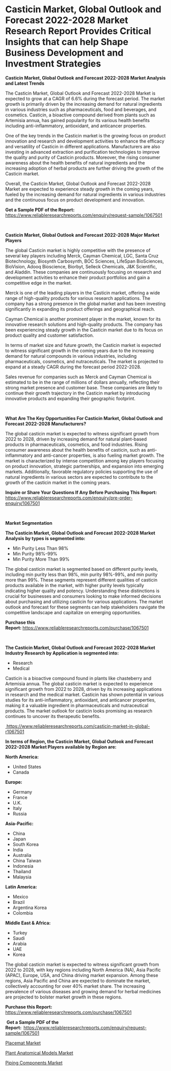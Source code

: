 <p><h1>Casticin Market, Global Outlook and Forecast 2022-2028 Market Research Report Provides Critical Insights that can help Shape Business Development and Investment Strategies</h1></p><p><strong>Casticin Market, Global Outlook and Forecast 2022-2028 Market Analysis and Latest Trends</strong></p>
<p><p>The Casticin Market, Global Outlook and Forecast 2022-2028 Market is expected to grow at a CAGR of 6.6% during the forecast period. The market growth is primarily driven by the increasing demand for natural ingredients in various industries such as pharmaceuticals, food and beverages, and cosmetics. Casticin, a bioactive compound derived from plants such as Artemisia annua, has gained popularity for its various health benefits including anti-inflammatory, antioxidant, and anticancer properties.</p><p>One of the key trends in the Casticin market is the growing focus on product innovation and research and development activities to enhance the efficacy and versatility of Casticin in different applications. Manufacturers are also investing in advanced extraction and purification technologies to improve the quality and purity of Casticin products. Moreover, the rising consumer awareness about the health benefits of natural ingredients and the increasing adoption of herbal products are further driving the growth of the Casticin market.</p><p>Overall, the Casticin Market, Global Outlook and Forecast 2022-2028 Market are expected to experience steady growth in the coming years, fueled by the increasing demand for natural ingredients in various industries and the continuous focus on product development and innovation.</p></p>
<p><strong>Get a Sample PDF of the Report:&nbsp;</strong> <a href="https://www.reliableresearchreports.com/enquiry/request-sample/1067501">https://www.reliableresearchreports.com/enquiry/request-sample/1067501</a></p>
<p>&nbsp;</p>
<p><strong>Casticin Market, Global Outlook and Forecast 2022-2028 Major Market Players</strong></p>
<p><p>The global Casticin market is highly competitive with the presence of several key players including Merck, Cayman Chemical, LGC, Santa Cruz Biotechnology, Biosynth Carbosynth, BOC Sciences, LifeSpan BioSciences, BioVision, Adooq Bioscience, Biorbyt, Selleck Chemicals, J&K Scientific, and Aladdin. These companies are continuously focusing on research and development activities to enhance their product portfolios and gain a competitive edge in the market.</p><p>Merck is one of the leading players in the Casticin market, offering a wide range of high-quality products for various research applications. The company has a strong presence in the global market and has been investing significantly in expanding its product offerings and geographical reach.</p><p>Cayman Chemical is another prominent player in the market, known for its innovative research solutions and high-quality products. The company has been experiencing steady growth in the Casticin market due to its focus on product quality and customer satisfaction.</p><p>In terms of market size and future growth, the Casticin market is expected to witness significant growth in the coming years due to the increasing demand for natural compounds in various industries, including pharmaceuticals, cosmetics, and nutraceuticals. The market is projected to expand at a steady CAGR during the forecast period 2022-2028.</p><p>Sales revenue for companies such as Merck and Cayman Chemical is estimated to be in the range of millions of dollars annually, reflecting their strong market presence and customer base. These companies are likely to continue their growth trajectory in the Casticin market by introducing innovative products and expanding their geographic footprint.</p></p>
<p>&nbsp;</p>
<p><strong>What Are The Key Opportunities For Casticin Market, Global Outlook and Forecast 2022-2028 Manufacturers?</strong></p>
<p><p>The global casticin market is expected to witness significant growth from 2022 to 2028, driven by increasing demand for natural plant-based products in pharmaceuticals, cosmetics, and food industries. Rising consumer awareness about the health benefits of casticin, such as anti-inflammatory and anti-cancer properties, is also fueling market growth. The market is characterized by intense competition among key players focusing on product innovation, strategic partnerships, and expansion into emerging markets. Additionally, favorable regulatory policies supporting the use of natural ingredients in various sectors are expected to contribute to the growth of the casticin market in the coming years.</p></p>
<p><strong>Inquire or Share Your Questions If Any Before Purchasing This Report:</strong> <a href="https://www.reliableresearchreports.com/enquiry/pre-order-enquiry/1067501">https://www.reliableresearchreports.com/enquiry/pre-order-enquiry/1067501</a></p>
<p>&nbsp;</p>
<p><strong>Market Segmentation</strong></p>
<p><strong>The Casticin Market, Global Outlook and Forecast 2022-2028 Market Analysis by types is segmented into:</strong></p>
<p><ul><li>Min Purity Less Than 98%</li><li>Min Purity 98%-99%</li><li>Min Purity More Than 99%</li></ul></p>
<p><p>The global casticin market is segmented based on different purity levels, including min purity less than 98%, min purity 98%-99%, and min purity more than 99%. These segments represent different qualities of casticin products available in the market, with higher purity levels typically indicating higher quality and potency. Understanding these distinctions is crucial for businesses and consumers looking to make informed decisions about purchasing and utilizing casticin for various applications. The market outlook and forecast for these segments can help stakeholders navigate the competitive landscape and capitalize on emerging opportunities.</p></p>
<p><strong>Purchase this Report:&nbsp;</strong><a href="https://www.reliableresearchreports.com/purchase/1067501">https://www.reliableresearchreports.com/purchase/1067501</a></p>
<p>&nbsp;</p>
<p><strong>The Casticin Market, Global Outlook and Forecast 2022-2028 Market Industry Research by Application is segmented into:</strong></p>
<p><ul><li>Research</li><li>Medical</li></ul></p>
<p><p>Casticin is a bioactive compound found in plants like chasteberry and Artemisia annua. The global casticin market is expected to experience significant growth from 2022 to 2028, driven by its increasing applications in research and the medical market. Casticin has shown potential in various studies for its anti-inflammatory, antioxidant, and anticancer properties, making it a valuable ingredient in pharmaceuticals and nutraceutical products. The market outlook for casticin looks promising as research continues to uncover its therapeutic benefits.</p></p>
<p><a href="https://www.reliableresearchreports.com/casticin-market-in-global-r1067501">&nbsp;https://www.reliableresearchreports.com/casticin-market-in-global-r1067501</a></p>
<p><strong>In terms of Region, the Casticin Market, Global Outlook and Forecast 2022-2028 Market Players available by Region are:</strong></p>
<p>
    <p> <strong> North America: </strong>
        <ul>
            <li>United States</li>
            <li>Canada</li>
        </ul>
        </p> 
    <p> <strong> Europe: </strong>
        <ul>
            <li>Germany</li>
            <li>France</li>
            <li>U.K.</li>
            <li>Italy</li>
            <li>Russia</li>
        </ul>
        </p> 
    <p> <strong> Asia-Pacific: </strong>
        <ul>
            <li>China</li>
            <li>Japan</li>
            <li>South Korea</li>
            <li>India</li>
            <li>Australia</li>
            <li>China Taiwan</li>
            <li>Indonesia</li>
            <li>Thailand</li>
            <li>Malaysia</li>
        </ul>
        </p> 
    <p> <strong> Latin America: </strong>
        <ul>
            <li>Mexico</li>
            <li>Brazil</li>
            <li>Argentina Korea</li>
            <li>Colombia</li>
        </ul>
        </p> 
    <p> <strong> Middle East & Africa: </strong>
        <ul>
            <li>Turkey</li>
            <li>Saudi</li>
            <li>Arabia</li>
            <li>UAE</li>
            <li>Korea</li>
        </ul>
    </p>
    </p>
<p><p>The global casticin market is expected to witness significant growth from 2022 to 2028, with key regions including North America (NA), Asia Pacific (APAC), Europe, USA, and China driving market expansion. Among these regions, Asia Pacific and China are expected to dominate the market, collectively accounting for over 40% market share. The increasing prevalence of various diseases and growing demand for herbal medicines are projected to bolster market growth in these regions.</p></p>
<p><strong>Purchase this Report: </strong><a href="https://www.reliableresearchreports.com/purchase/1067501">https://www.reliableresearchreports.com/purchase/1067501</a></p>
<p>&nbsp;<strong>Get a Sample PDF of the Report:&nbsp;&nbsp;</strong><a href="https://www.reliableresearchreports.com/enquiry/request-sample/1067501">https://www.reliableresearchreports.com/enquiry/request-sample/1067501</a></p>
<p><strong></strong></p>
<p><p><a href="https://github.com/JosephMorgnlvXXff/Market-Research-Report-List-1/blob/main/placemat-market.md">Placemat Market</a></p><p><a href="https://github.com/ValentineMike02/Market-Research-Report-List-1/blob/main/plant-anatomical-models-market.md">Plant Anatomical Models Market</a></p><p><a href="https://github.com/ochgvvcj16/Market-Research-Report-List-1/blob/main/piping-components-market.md">Piping Components Market</a></p></p>